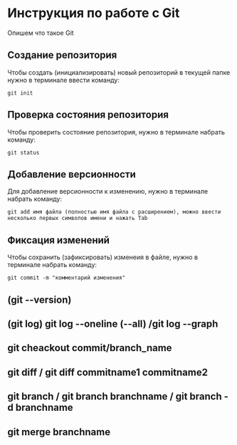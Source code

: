 # Инструкция по работе с Git

Опишем что такое Git

## Создание репозитория

Чтобы создать (инициализировать) новый репозиторий в текущей папке нужно в терминале ввести команду:

    git init

## Проверка состояния репозитория

Чтобы проверить состояние репозитория, нужно в терминале набрать команду:

    git status

## Добавление версионности

Для добавление версионности к изменению, нужно в терминале набрать команду:

    git add имя файла (полностью имя файла с расширением), можно ввести несколько первых символов имени и нажать Tab

## Фиксация изменений

Чтобы сохранить (зафиксировать) изменеия в файле, нужно в терминале набрать команду:

    git commit -m "комментарий изменения"

## (git --version)

## (git log) git log --oneline (--all) /git log --graph

## git cheackout commit/branch_name

## git diff / git diff commitname1 commitname2

## git branch / git branch branchname / git branch -d branchname

## git merge branchname



